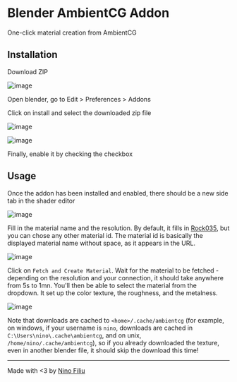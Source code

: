 # Blender AmbientCG Addon

One-click material creation from AmbientCG

## Installation

Download ZIP

![image](https://github.com/ninofiliu/blender-ambientcg-addon/assets/29477588/a5927fb2-f985-48a9-a3d6-133e0f946224)

Open blender, go to Edit > Preferences > Addons

Click on install and select the downloaded zip file

![image](https://github.com/ninofiliu/blender-ambientcg-addon/assets/29477588/5ed434f5-64f1-4966-a9af-a6621c0d705d)

![image](https://github.com/ninofiliu/blender-ambientcg-addon/assets/29477588/24e964e2-9e25-4633-93c9-449f4ccbd3cb)

Finally, enable it by checking the checkbox

## Usage

Once the addon has been installed and enabled, there should be a new side tab in the shader editor

![image](https://github.com/ninofiliu/blender-ambientcg-addon/assets/29477588/3e37f5e5-5f15-43af-89ca-753a95c86b17)

Fill in the material name and the resolution. By default, it fills in [Rock035](https://ambientcg.com/view?id=Rock035), but you can chose any other material id. The material id is basically the displayed material name without space, as it appears in the URL.

![image](https://github.com/ninofiliu/blender-ambientcg-addon/assets/29477588/413cced7-ee3a-4d19-a6b9-c91c9aa5d3a5)

Click on `Fetch and Create Material`. Wait for the material to be fetched - depending on the resolution and your connection, it should take anywhere from 5s to 1mn. You'll then be able to select the material from the dropdown. It set up the color texture, the roughness, and the metalness.

![image](https://github.com/ninofiliu/blender-ambientcg-addon/assets/29477588/84271a37-c989-4767-981b-21224199d7bc)

Note that downloads are cached to `<home>/.cache/ambientcg` (for example, on windows, if your username is `nino`, downloads are cached in `C:\Users\nino\.cache\ambientcg`, and on unix, `/home/nino/.cache/ambientcg`), so if you already downloaded the texture, even in another blender file, it should skip the download this time!

---

Made with <3 by [Nino Filiu](https://ninofiliu.com/)

